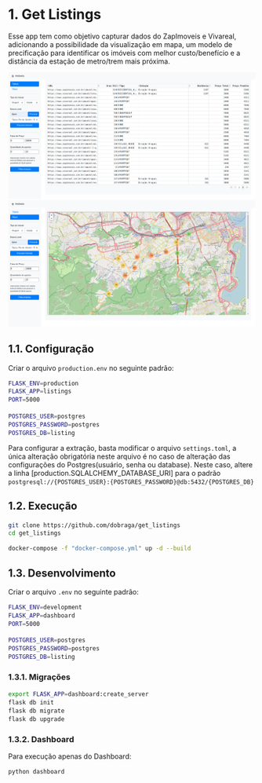 # 1. Get Listings

Esse app tem como objetivo capturar dados do ZapImoveis e Vivareal, adicionando a possibilidade da visualização em mapa, um modelo de precificação para identificar os imóveis com melhor custo/benefício e a distância da estação de metro/trem mais próxima.


!["Tabela"](img/table.png)
!["Mapa"](img/mapa.png)

## 1.1. Configuração

Criar o arquivo `production.env` no seguinte padrão:

``` sh
FLASK_ENV=production
FLASK_APP=listings
PORT=5000

POSTGRES_USER=postgres
POSTGRES_PASSWORD=postgres
POSTGRES_DB=listing
```

Para configurar a extração, basta modificar o arquivo `settings.toml`, a única alteração obrigatória neste arquivo é no caso de alteração das configurações do Postgres(usuário, senha ou database). Neste caso, altere a linha [production.SQLALCHEMY_DATABASE_URI] para o padrão `postgresql://{POSTGRES_USER}:{POSTGRES_PASSWORD}@db:5432/{POSTGRES_DB}`

## 1.2. Execução

```sh
git clone https://github.com/dobraga/get_listings
cd get_listings
```

```sh
docker-compose -f "docker-compose.yml" up -d --build
```


## 1.3. Desenvolvimento

Criar o arquivo `.env` no seguinte padrão:

``` sh
FLASK_ENV=development
FLASK_APP=dashboard
PORT=5000

POSTGRES_USER=postgres
POSTGRES_PASSWORD=postgres
POSTGRES_DB=listing
```

### 1.3.1. Migrações

```sh
export FLASK_APP=dashboard:create_server
flask db init
flask db migrate 
flask db upgrade
```

### 1.3.2. Dashboard

Para execução apenas do Dashboard:

``` sh
python dashboard
```
